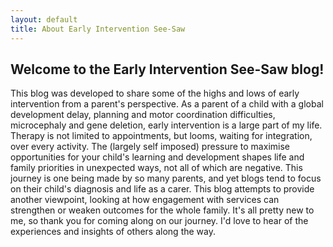 ```yaml
---
layout: default
title: About Early Intervention See-Saw
---
```

## Welcome to the Early Intervention See-Saw blog!

This blog was developed to share some of the highs and lows of early intervention from a parent's perspective. As a parent of a child with a global development delay, planning and motor coordination difficulties, microcephaly and gene deletion, early intervention is a large part of my life. Therapy is not limited to appointments, but looms, waiting for integration, over every activity. The (largely self imposed) pressure to maximise opportunities for your child's learning and development shapes life and family priorities in unexpected ways, not all of which are negative.  This journey is one being made by so many parents, and yet blogs tend to focus on their child's diagnosis and life as a carer. This blog attempts to provide another viewpoint, looking at how engagement with services can strengthen or weaken outcomes for the whole family. It's all pretty new to me, so thank you for coming along on our journey. I'd love to hear of the experiences and insights of others along the way.


